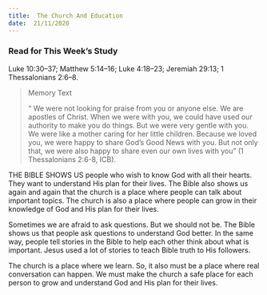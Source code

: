 ```yaml
---
title:  The Church And Education
date:  21/11/2020
---
```


### Read for This Week’s Study
Luke 10:30–37; Matthew 5:14–16; Luke 4:18–23; Jeremiah 29:13; 1 Thessalonians 2:6–8.

> <p>Memory Text</p>
> “ We were not looking for praise from you or anyone else. We are apostles of Christ. When we were with you, we could have used our authority to make you do things. But we were very gentle with you. We were like a mother caring for her little children. Because we loved you, we were happy to share God’s Good News with you. But not only that, we were also happy to share even our own lives with you” (1 Thessalonians 2:6-8, ICB).

THE BIBLE SHOWS US people who wish to know God with all their hearts. They want to understand His plan for their lives. The Bible also shows us again and again that the church is a place where people can talk about important topics. The church is also a place where people can grow in their knowledge of God and His plan for their lives.

Sometimes we are afraid to ask questions. But we should not be. The Bible shows us that people ask questions to understand God better. In the same way, people tell stories in the Bible to help each other think about what is important. Jesus used a lot of stories to teach Bible truth to His followers.

The church is a place where we learn. So, it also must be a place where real conversation can happen. We must make the church a safe place for each person to grow and understand God and His plan for their lives.